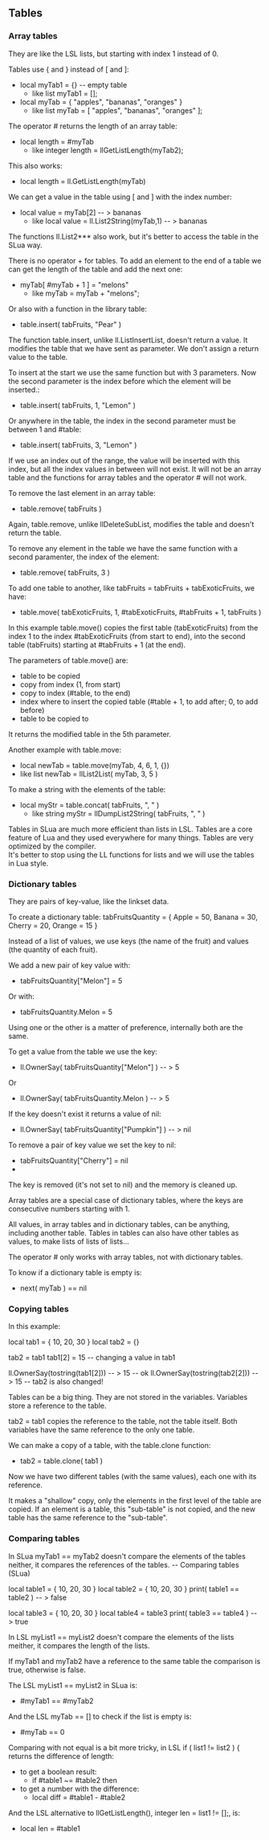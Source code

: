 ## Tables

### Array tables

They are like the LSL lists, but starting with index 1 instead of 0.

Tables use { and } instead of [ and ]:
- local myTab1 = {}    -- empty table
  - like list myTab1 = [];
- local myTab = { "apples", "bananas", "oranges" }
  - like list myTab = [ "apples", "bananas", "oranges" ];

The operator # returns the length of an array table:
- local  length = #myTab
  - like integer length = llGetListLength(myTab2);

This also works:
- local length = ll.GetListLength(myTab)

We can get a value in the table using [ and ] with the index number:
- local value = myTab[2]    -- > bananas
  - like local value = ll.List2String(myTab,1)    -- > bananas
 
The functions ll.List2*** also work, but it's better to access the table in the SLua way.

There is no operator + for tables. To add an element to the end of a table we can get the length of the table and add the next one:
- myTab[ #myTab + 1 ] = "melons"
  - like myTab = myTab + "melons";

Or also with a function in the library table:
- table.insert( tabFruits, "Pear" )

The function table.insert, unlike ll.ListInsertList, doesn't return a value. It modifies the table that we have sent as parameter. We don't assign a return value to the table.

To insert at the start we use the same function but with 3 parameters. Now the second parameter is the index before which the element will be inserted.:
- table.insert( tabFruits, 1, "Lemon" )

Or anywhere in the table, the index in the second parameter must be between 1 and #table:
- table.insert( tabFruits, 3, "Lemon" )

If we use an index out of the range, the value will be inserted with this index, but all the index values in between will not exist. It will not be an array table and the functions for array tables and the operator # will not work.

To remove the last element in an array table:
- table.remove( tabFruits )

Again, table.remove, unlike llDeleteSubList, modifies the table and doesn't return the table.

To remove any element in the table we have the same function with a second paramenter, the index of the element:
- table.remove( tabFruits, 3 )

To add one table to another, like   tabFruits = tabFruits + tabExoticFruits, we have:
- table.move( tabExoticFruits, 1, #tabExoticFruits, #tabFruits + 1, tabFruits )

In this example table.move() copies the first table (tabExoticFruits) from the index 1 to the index #tabExoticFruits (from start to end), into the second table (tabFruits) starting at #tabFruits + 1 (at the end).

The parameters of table.move() are:
- table to be copied
- copy from index (1, from start)
- copy to index (#table, to the end)
- index where to insert the copied table (#table + 1, to add after; 0, to add before)
- table to be copied to

It returns the modified table in the 5th parameter.

Another example with table.move:
- local newTab = table.move(myTab, 4, 6, 1, {})
 - like list newTab = llList2List( myTab, 3, 5 )

To make a string with the elements of the table:
- local myStr = table.concat( tabFruits, ", " )
  - like string myStr = llDumpList2String( tabFruits, ", " )

Tables in SLua are much more efficient than lists in LSL. Tables are a core feature of Lua and they used everywhere for many things. Tables are very optimized by the compiler.  
It's better to stop using the LL functions for lists and we will use the tables in Lua style.

### Dictionary tables

They are pairs of key-value, like the linkset data.

To create a dictionary table:
	tabFruitsQuantity = { Apple = 50, Banana = 30, Cherry = 20, Orange = 15 }

Instead of a list of values, we use keys (the name of the fruit) and values (the quantity of each fruit).

We add a new pair of key value with:
- tabFruitsQuantity["Melon"] = 5

Or with:
- tabFruitsQuantity.Melon = 5

Using one or the other is a matter of preference, internally both are the same.

To get a value from the table we use the key:
- ll.OwnerSay( tabFruitsQuantity["Melon"] )  -- >  5

Or
- ll.OwnerSay( tabFruitsQuantity.Melon  )  -- >  5

If the key doesn't exist it returns a value of nil:
- ll.OwnerSay( tabFruitsQuantity["Pumpkin"] )  -- >  nil

To remove a pair of key value we set the key to nil:
- tabFruitsQuantity["Cherry"] = nil
- 
The key is removed (it's not set to nil) and the memory is cleaned up.

Array tables are a special case of dictionary tables, where the keys are consecutive numbers starting with 1.

All values, in array tables and in dictionary tables, can be anything, including another table. Tables in  tables can also have other tables as values, to make lists of lists of lists...

The operator # only works with array tables, not with dictionary tables.

To know if a dictionary table is empty is:
- next( myTab ) == nil

### Copying tables

In this example:

local tab1 = { 10, 20, 30 }
local tab2 = {}

tab2 = tab1
tab1[2] = 15  -- changing a value in tab1

ll.OwnerSay(tostring(tab1[2]))  -- > 15  -- ok
ll.OwnerSay(tostring(tab2[2]))  -- > 15  -- tab2 is also changed!

Tables can be a big thing. They are not stored in the variables. Variables store a reference to the table.

tab2 = tab1 copies the reference to the table, not the table itself. Both variables have the same reference to the only one table.

We can make a copy of a table, with the table.clone function:
- tab2 = table.clone( tab1 )

Now we have two different tables (with the same values), each one with its reference.

It makes a "shallow" copy, only the elements in the first level of the table are copied. If an element is a table, this "sub-table" is not copied, and the new table has the same reference to the "sub-table".

### Comparing tables

In SLua myTab1 == myTab2 doesn't compare the elements of the tables neither, it compares the references of the tables.
-- Comparing tables (SLua)

local table1 = { 10, 20, 30 }
local table2 = { 10, 20, 30 }
print( table1 == table2 )  -- >  false

local table3 = { 10, 20, 30 }
local table4 = table3
print( table3 == table4 )  -- >  true

In LSL myList1 == myList2 doesn't compare the elements of the lists meither, it compares the length of the lists.

If myTab1 and myTab2 have a reference to the same table the comparison is true, otherwise is false.

The LSL myList1 == myList2 in SLua is:
- #myTab1 == #myTab2

And the LSL myTab == [] to check if the list is empty is:
- #myTab == 0

Comparing with not equal is a bit more tricky, in LSL if ( list1 != list2 ) {   returns the difference of length:
- to get a boolean result:
  - if #table1 ~= #table2 then
- to get a number with the difference:
  - local diff = #table1 - #table2
 
And the LSL alternative to llGetListLength(), integer len = list1 != [];, is:
- local len = #table1
